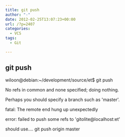 ```yaml
---
title: git push
author: "-"
date: 2012-02-25T13:07:23+00:00
url: /?p=2407
categories:
  - VCS
tags:
  - Git

---
```

## git push
wiloon@debian:~/development/source/et$ git push
  
No refs in common and none specified; doing nothing.
  
Perhaps you should specify a branch such as 'master'.
  
fatal: The remote end hung up unexpectedly
  
error: failed to push some refs to 'gitolite@localhost:et'


should use.... git push origin master
